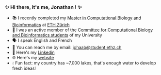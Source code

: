 ### :sparkles: Hi there, it's me, Jonathan ! :sparkles:

- :books: I recently completed my [Master in Computational Biology and Bioinformatics](https://cbb.ethz.ch/) at [ETH Zürich](https://ethz.ch/en.html)
- :busts_in_silhouette: I was an active member of the [Committee for Computational Biology and Bioinformatics students](https://vis.ethz.ch/en/about/committees/ccbb) of my University
- :speaking_head: I speak English and French
- :email: You can reach me by email: <johaab@student.ethz.ch>
- :briefcase: Here's my [Linkedin](https://www.linkedin.com/in/jonathan-haab/)
- :globe_with_meridians: Here's my [website](https://johaab.github.io/)
- :droplet: Fun fact: my country has ~7,000 lakes, that's enough water to develop fresh ideas!
